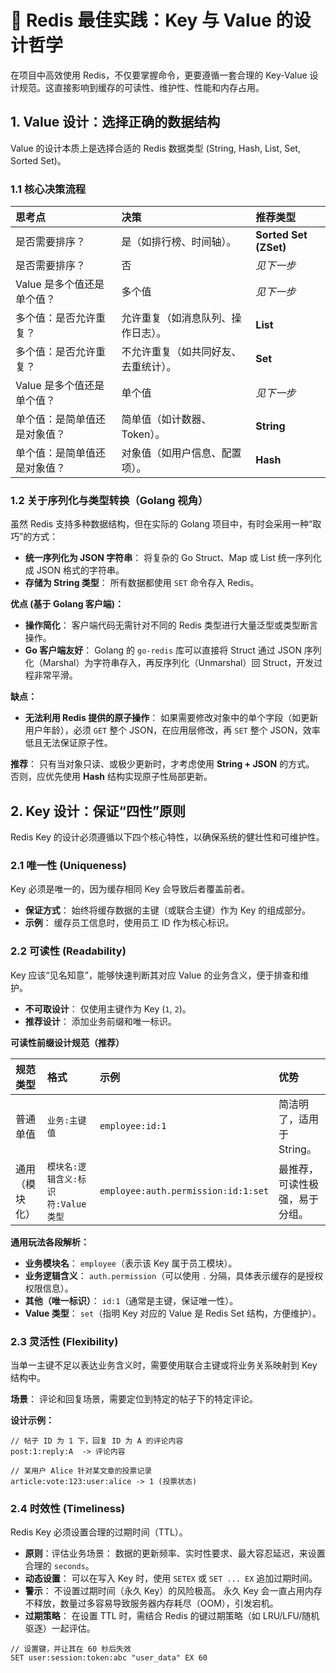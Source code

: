 # 🚀 Redis 最佳实践：Key 与 Value 的设计哲学

在项目中高效使用 Redis，不仅要掌握命令，更要遵循一套合理的 Key-Value 设计规范。这直接影响到缓存的可读性、维护性、性能和内存占用。

## 1. Value 设计：选择正确的数据结构

Value 的设计本质上是选择合适的 Redis 数据类型 (String, Hash, List, Set, Sorted Set)。

### 1.1 核心决策流程

| 思考点 | 决策 | 推荐类型 |
| :--- | :--- | :--- |
| 是否需要排序？ | 是（如排行榜、时间轴）。 | **Sorted Set (ZSet)** |
| 是否需要排序？ | 否 | *见下一步* |
| Value 是多个值还是单个值？ | 多个值 | *见下一步* |
| 多个值：是否允许重复？ | 允许重复（如消息队列、操作日志）。 | **List** |
| 多个值：是否允许重复？ | 不允许重复（如共同好友、去重统计）。 | **Set** |
| Value 是多个值还是单个值？ | 单个值 | *见下一步* |
| 单个值：是简单值还是对象值？ | 简单值（如计数器、Token）。 | **String** |
| 单个值：是简单值还是对象值？ | 对象值（如用户信息、配置项）。 | **Hash** |

### 1.2 关于序列化与类型转换（Golang 视角）

虽然 Redis 支持多种数据结构，但在实际的 Golang 项目中，有时会采用一种“取巧”的方式：

- **统一序列化为 JSON 字符串**： 将复杂的 Go Struct、Map 或 List 统一序列化成 JSON 格式的字符串。
- **存储为 String 类型**： 所有数据都使用 `SET` 命令存入 Redis。

**优点 (基于 Golang 客户端)：**
- **操作简化**： 客户端代码无需针对不同的 Redis 类型进行大量泛型或类型断言操作。
- **Go 客户端友好**： Golang 的 `go-redis` 库可以直接将 Struct 通过 JSON 序列化（Marshal）为字符串存入，再反序列化（Unmarshal）回 Struct，开发过程非常平滑。

**缺点：**
- **无法利用 Redis 提供的原子操作**： 如果需要修改对象中的单个字段（如更新用户年龄），必须 `GET` 整个 JSON，在应用层修改，再 `SET` 整个 JSON，效率低且无法保证原子性。

**推荐**： 只有当对象只读、或极少更新时，才考虑使用 **String + JSON** 的方式。 否则，应优先使用 **Hash** 结构实现原子性局部更新。

## 2. Key 设计：保证“四性”原则

Redis Key 的设计必须遵循以下四个核心特性，以确保系统的健壮性和可维护性。

### 2.1 唯一性 (Uniqueness)

Key 必须是唯一的，因为缓存相同 Key 会导致后者覆盖前者。

- **保证方式**： 始终将缓存数据的主键（或联合主键）作为 Key 的组成部分。
- **示例**： 缓存员工信息时，使用员工 ID 作为核心标识。

### 2.2 可读性 (Readability)

Key 应该“见名知意”，能够快速判断其对应 Value 的业务含义，便于排查和维护。

- **不可取设计**： 仅使用主键作为 Key (`1`, `2`)。
- **推荐设计**： 添加业务前缀和唯一标识。

**可读性前缀设计规范（推荐）**

| 规范类型 | 格式 | 示例 | 优势 |
| :--- | :--- | :--- | :--- |
| 普通单值 | `业务:主键值` | `employee:id:1` | 简洁明了，适用于 String。 |
| 通用（模块化） | `模块名:逻辑含义:标识符:Value类型` | `employee:auth.permission:id:1:set` | 最推荐，可读性极强，易于分组。 |

**通用玩法各段解析：**
- **业务模块名**： `employee`（表示该 Key 属于员工模块）。
- **业务逻辑含义**： `auth.permission`（可以使用 `.` 分隔，具体表示缓存的是授权权限信息）。
- **其他（唯一标识）**： `id:1`（通常是主键，保证唯一性）。
- **Value 类型**： `set`（指明 Key 对应的 Value 是 Redis Set 结构，方便维护）。

### 2.3 灵活性 (Flexibility)

当单一主键不足以表达业务含义时，需要使用联合主键或将业务关系映射到 Key 结构中。

**场景**： 评论和回复场景，需要定位到特定的帖子下的特定评论。

**设计示例：**
```text
// 帖子 ID 为 1 下，回复 ID 为 A 的评论内容
post:1:reply:A  -> 评论内容

// 某用户 Alice 针对某文章的投票记录
article:vote:123:user:alice -> 1 (投票状态)
```

### 2.4 时效性 (Timeliness)

Redis Key 必须设置合理的过期时间（TTL）。

- **原则**：评估业务场景： 数据的更新频率、实时性要求、最大容忍延迟，来设置合理的 `seconds`。
- **动态设置**： 可以在写入 Key 时，使用 `SETEX` 或 `SET ... EX` 追加过期时间。
- **警示**： 不设置过期时间（永久 Key）的风险极高。 永久 Key 会一直占用内存不释放，数量过多容易导致服务器内存耗尽（OOM），引发宕机。
- **过期策略**： 在设置 TTL 时，需结合 Redis 的键过期策略（如 LRU/LFU/随机驱逐）一起评估。

```redis
// 设置键，并让其在 60 秒后失效
SET user:session:token:abc "user_data" EX 60
```
